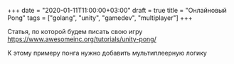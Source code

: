 +++
date = "2020-01-11T11:00:00+03:00"
draft = true
title = "Онлайновый Pong"
tags = ["golang", "unity", "gamedev", "multiplayer"]
+++

Статья, по которой будем писать свою игру https://www.awesomeinc.org/tutorials/unity-pong/

К этому примеру понга нужно добавить мультиплеерную логику